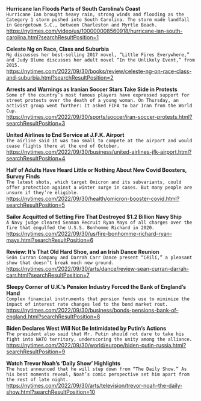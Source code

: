 **Hurricane Ian Floods Parts of South Carolina’s Coast**\
`Hurricane Ian brought heavy rain, strong winds and flooding as the Category 1 storm pushed into South Carolina. The storm made landfall in Georgetown S.C., between Charleston and Myrtle Beach.`\
https://nytimes.com/video/us/100000008560918/hurricane-ian-south-carolina.html?searchResultPosition=1

**Celeste Ng on Race, Class and Suburbia**\
`Ng discusses her best-selling 2017 novel, “Little Fires Everywhere,” and Judy Blume discusses her adult novel “In the Unlikely Event,” from 2015.`\
https://nytimes.com/2022/09/30/books/review/celeste-ng-on-race-class-and-suburbia.html?searchResultPosition=2

**Arrests and Warnings as Iranian Soccer Stars Take Side in Protests**\
`Some of the country’s most famous players have expressed support for street protests over the death of a young woman. On Thursday, an activist group went further: It asked FIFA to bar Iran from the World Cup.`\
https://nytimes.com/2022/09/30/sports/soccer/iran-soccer-protests.html?searchResultPosition=3

**United Airlines to End Service at J.F.K. Airport**\
`The airline said it was too small to compete at the airport and would cease flights there at the end of October.`\
https://nytimes.com/2022/09/30/business/united-airlines-jfk-airport.html?searchResultPosition=4

**Half of Adults Have Heard Little or Nothing About New Covid Boosters, Survey Finds**\
`The latest shots, which target Omicron and its subvariants, could offer protection against a winter surge in cases. But many people are unsure if they’re eligible.`\
https://nytimes.com/2022/09/30/health/omicron-booster-covid.html?searchResultPosition=5

**Sailor Acquitted of Setting Fire That Destroyed $1.2 Billion Navy Ship**\
`A Navy judge cleared Seaman Recruit Ryan Mays of all charges over the fire that engulfed the U.S.S. Bonhomme Richard in 2020.`\
https://nytimes.com/2022/09/30/us/fire-bonhomme-richard-ryan-mays.html?searchResultPosition=6

**Review: It’s That Old Hard Shoe, and an Irish Dance Reunion**\
`Seán Curran Company and Darrah Carr Dance present “Céilí,” a pleasant show that doesn’t break much new ground.`\
https://nytimes.com/2022/09/30/arts/dance/review-sean-curran-darrah-carr.html?searchResultPosition=7

**Sleepy Corner of U.K.’s Pension Industry Forced the Bank of England’s Hand**\
`Complex financial instruments that pension funds use to minimize the impact of interest rate changes led to the bond market rout.`\
https://nytimes.com/2022/09/30/business/bonds-pensions-bank-of-england.html?searchResultPosition=8

**Biden Declares West Will Not Be Intimidated by Putin’s Actions**\
`The president also said that Mr. Putin should not dare to take his fight into NATO territory, underscoring the unity among the alliance.`\
https://nytimes.com/2022/09/30/world/europe/biden-putin-russia.html?searchResultPosition=9

**Watch Trevor Noah’s ‘Daily Show’ Highlights**\
`The host announced that he will step down from “The Daily Show.” As his best moments reveal, Noah’s comic perspective set him apart from the rest of late night.`\
https://nytimes.com/2022/09/30/arts/television/trevor-noah-the-daily-show.html?searchResultPosition=10

